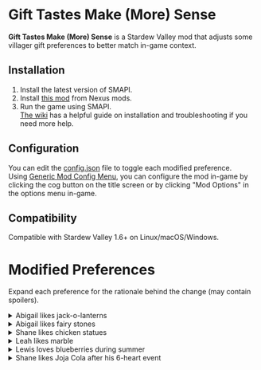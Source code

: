 # Gift Tastes Make (More) Sense
**Gift Tastes Make (More) Sense** is a Stardew Valley mod that adjusts some villager gift preferences to better match in-game context. 

## Installation
1. Install the latest version of SMAPI.
2. Install [this mod](https://www.nexusmods.com/stardewvalley/mods/35436) from Nexus mods.
3. Run the game using SMAPI. <br>
[The wiki](https://www.stardewvalleywiki.com/Modding:Player_Guide/Getting_Started) has a helpful guide on installation and troubleshooting if you need more help. 

## Configuration 
You can edit the [config.json](https://github.com/juhapark21/StardewValleyMods/blob/main/%5BCP%5D%20GiftTastesMakeSense/config.json) file to toggle each modified preference. <br>
Using [Generic Mod Config Menu](https://www.nexusmods.com/stardewvalley/mods/5098), you can configure the mod in-game by clicking the cog button on the title screen or by clicking "Mod Options" in the options menu in-game. 

## Compatibility 
Compatible with Stardew Valley 1.6+ on Linux/macOS/Windows. 

# Modified Preferences
Expand each preference for the rationale behind the change (may contain spoilers).
<details>
  <summary> Abigail likes jack-o-lanterns </summary>
  Secret note #1 mentions that Abigail loves the smell of carved pumpkin. 
</details>
<details>
  <summary> Abigail likes fairy stones </summary>
   Abigail likes purple, as well as the occult. Fairy stones are purple and are said to have been made from the bones of ancient fairies, as per an old miner's song. 
</details>
<details>
  <summary> Shane likes chicken statues </summary>
   Shane likes chickens. 
</details>
<details>
  <summary> Leah likes marble </summary>
   The item description says marble is "a very popular material for sculptures", and it is rarer/more expensive than other building materials. Leah spends each morning sculpting. 
</details>
<details>
  <summary> Lewis loves blueberries during summer </summary>
   On summer Sundays, Lewis comments that he enjoys fresh blueberries. 
</details>
<details>
  <summary> Shane likes Joja Cola after his 6-heart event </summary>
   Shane starts cutting down on alcohol after his 6-heart event, and he has been seen drinking Joja Cola instead (14-heart event). He also loves Joja Cola as a snack in the Movie Theater. 
</details>
